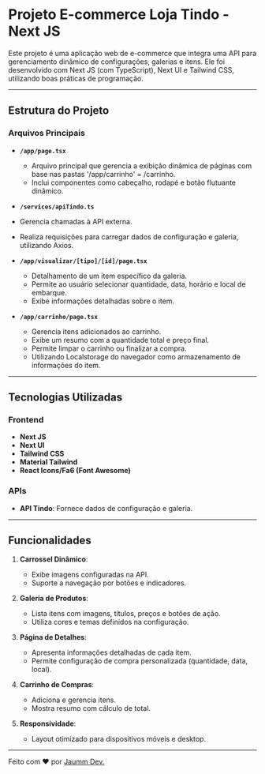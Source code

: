 # Projeto E-commerce Loja Tindo - Next JS

Este projeto é uma aplicação web de e-commerce que integra uma API para gerenciamento dinâmico de configurações, galerias e itens. Ele foi desenvolvido com Next JS (com TypeScript), Next UI e Tailwind CSS, utilizando boas práticas de programação.

---

## Estrutura do Projeto

### **Arquivos Principais**

- **`/app/page.tsx`**
  - Arquivo principal que gerencia a exibição dinâmica de páginas com base nas pastas '/app/carrinho' = /carrinho.
  - Inclui componentes como cabeçalho, rodapé e botão flutuante dinâmico.

-  **`/services/apiTindo.ts`**
  - Gerencia chamadas à API externa.
  - Realiza requisições para carregar dados de configuração e galeria, utilizando Axios.

- **`/app/visualizar/[tipo]/[id]/page.tsx`**
  - Detalhamento de um item específico da galeria.
  - Permite ao usuário selecionar quantidade, data, horário e local de embarque.
  - Exibe informações detalhadas sobre o item.

- **`/app/carrinho/page.tsx`**
  - Gerencia itens adicionados ao carrinho.
  - Exibe um resumo com a quantidade total e preço final.
  - Permite limpar o carrinho ou finalizar a compra.
  - Utilizando Localstorage do navegador como armazenamento de informações do item.

---

## Tecnologias Utilizadas

### **Frontend**
- **Next JS**
- **Next UI**
- **Tailwind CSS**
- **Material Tailwind**
- **React Icons/Fa6 (Font Awesome)**

### **APIs**
- **API Tindo**: Fornece dados de configuração e galeria.

---

## Funcionalidades

1. **Carrossel Dinâmico**:
   - Exibe imagens configuradas na API.
   - Suporte a navegação por botões e indicadores.

2. **Galeria de Produtos**:
   - Lista itens com imagens, títulos, preços e botões de ação.
   - Utiliza cores e temas definidos na configuração.

3. **Página de Detalhes**:
   - Apresenta informações detalhadas de cada item.
   - Permite configuração de compra personalizada (quantidade, data, local).

4. **Carrinho de Compras**:
   - Adiciona e gerencia itens.
   - Mostra resumo com cálculo de total.

5. **Responsividade**:
   - Layout otimizado para dispositivos móveis e desktop.

---

Feito com ❤️ por [Jaumm Dev.](https://www.jaummdev.com.br)